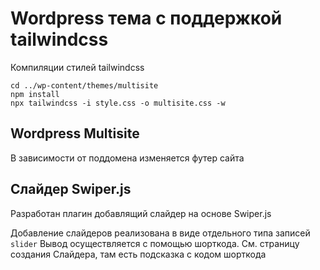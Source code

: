 # Wordpress тема с поддержкой tailwindcss

Компиляции стилей tailwindcss

```
cd ../wp-content/themes/multisite
npm install
npx tailwindcss -i style.css -o multisite.css -w
```

## Wordpress Multisite

В зависимости от поддомена изменяется футер сайта

## Слайдер Swiper.js

Разработан плагин добавлящий слайдер на основе Swiper.js

Добавление слайдеров реализована в виде отдельного типа записей `slider`
Вывод осуществляется с помощью шорткода. См. страницу создания Слайдера, там есть подсказка с кодом шорткода
